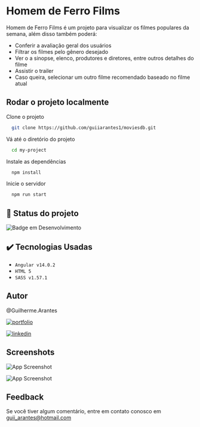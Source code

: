 
# Homem de Ferro Films

Homem de Ferro Films é um projeto para visualizar os filmes populares da semana, além disso também poderá:

- Conferir a avaliação geral dos usuários
- Filtrar os filmes pelo gênero desejado
- Ver o a sinopse, elenco, produtores e diretores, entre outros detalhes do filme
- Assistir o trailer
- Caso queira, selecionar um outro filme recomendado baseado no filme atual


## Rodar o projeto localmente

Clone o projeto

```bash
  git clone https://github.com/guiiarantes1/moviesdb.git
```

Vá até o diretório do projeto

```bash
  cd my-project
```

Instale as dependências

```bash
  npm install
```

Inicie o servidor

```bash
  npm run start
```


## 🔨 Status do projeto
![Badge em Desenvolvimento](http://img.shields.io/static/v1?label=STATUS&message=EM%20DESENVOLVIMENTO&color=GREEN&style=for-the-badge)

## ✔️ Tecnologias Usadas

- ``Angular v14.0.2``
- ``HTML 5``
- ``SASS v1.57.1``


## Autor

@Guilherme.Arantes

[![portfolio](https://img.shields.io/badge/my_portfolio-000?style=for-the-badge&logo=ko-fi&logoColor=white)](https://github.com/guiiarantes1/)

[![linkedin](https://img.shields.io/badge/linkedin-0A66C2?style=for-the-badge&logo=linkedin&logoColor=white)](https://www.linkedin.com/in/guilhermearantes17/)

## Screenshots

![App Screenshot](https://user-images.githubusercontent.com/81725311/211008865-391898d1-4e98-42f4-8c0b-205b88e5c65e.png)

![App Screenshot](https://user-images.githubusercontent.com/81725311/211008665-8075f871-d321-461b-8ce5-339587c23c4d.png) 
## Feedback

Se você tiver algum comentário, entre em contato conosco em guii_arantes@hotmail.com

